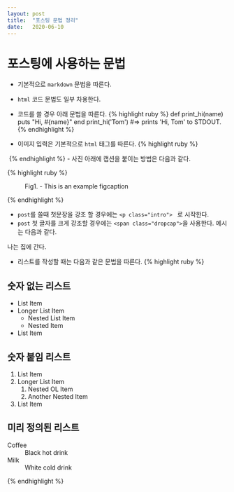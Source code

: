 ```yaml
---
layout: post
title:  "포스팅 문법 정리"
date:   2020-06-10
---
```

# 포스팅에 사용하는 문법
- 기본적으로 ``markdown`` 문법을 따른다. 
- ``html`` 코드 문법도 일부 차용한다.
- 코드를 쓸 경우 아래 문법을 따른다. 
{% highlight ruby %}
def print_hi(name)
  puts "Hi, #{name}"
end
print_hi('Tom')
#=> prints 'Hi, Tom' to STDOUT.
{% endhighlight %}

- 이미지 입력은 기본적으로 ``html`` 태그를 따른다. 
{% highlight ruby %}
<img src="{{ '/assets/img/touring.jpg' | prepend: site.baseurl }}" alt="">
{% endhighlight %}
- 사진 아래에 캡션을 붙이는 방법은 다음과 같다. 

{% highlight ruby %}
<figure>
	<img src="{{ '/assets/img/touring.jpg' | prepend: site.baseurl }}" alt=""> 
	<figcaption>Fig1. - This is an example figcaption</figcaption>
</figure>
{% endhighlight %}

- ``post``를 쓸때 첫문장을 강조 할 경우에는 ``<p class="intro"> `` 로 시작한다.
- ``post`` 첫 글자를 크게 강조할 경우에는 ``<span class="dropcap">``을 사용한다.
예시는 다음과 같다. 
<p> <span class="dropcap">나</span>는 집에 간다.</p>

- 리스트를 작성할 때는 다음과 같은 문법을 따른다.
 {% highlight ruby %}
## 숫자 없는 리스트
* List Item
* Longer List Item
  * Nested List Item
  * Nested Item
* List Item

## 숫자 붙임 리스트
1. List Item
2. Longer List Item
    1. Nested OL Item
    2. Another Nested Item
3. List Item

## 미리 정의된 리스트
<dl>
  <dt>Coffee</dt>
  <dd>Black hot drink</dd>
  <dt>Milk</dt>
  <dd>White cold drink</dd>
</dl>
{% endhighlight %}

 
